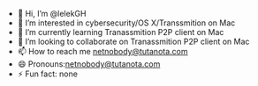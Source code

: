 - 👋 Hi, I’m @lelekGH
- 👀 I’m interested in cybersecurity/OS X/Transsmition on Mac
- 🌱 I’m currently learning Tranassmition P2P client on Mac
- 💞️ I’m looking to collaborate on Tranassmition P2P client on Mac
- 📫 How to reach me netnobody@tutanota.com
- 😄 Pronouns:netnobody@tutanota.com
- ⚡ Fun fact: none

<!---
lelekGH/lelekGH is a ✨ special ✨ repository because its `README.md` (this file) appears on your GitHub profile.
You can click the Preview link to take a look at your changes.
--->
